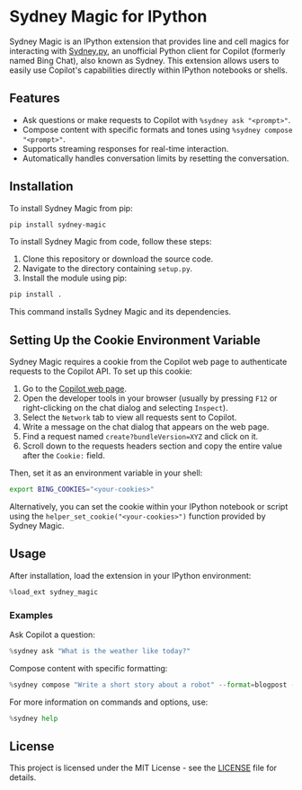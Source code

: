 # Sydney Magic for IPython

Sydney Magic is an IPython extension that provides line and cell magics for interacting with [Sydney.py](https://github.com/vsakkas/sydney.py), an unofficial Python client for Copilot (formerly named Bing Chat), also known as Sydney. This extension allows users to easily use Copilot's capabilities directly within IPython notebooks or shells.

## Features

- Ask questions or make requests to Copilot with `%sydney ask "<prompt>"`.
- Compose content with specific formats and tones using `%sydney compose "<prompt>"`.
- Supports streaming responses for real-time interaction.
- Automatically handles conversation limits by resetting the conversation.

## Installation

To install Sydney Magic from pip:
```bash
pip install sydney-magic
```

To install Sydney Magic from code, follow these steps:

1. Clone this repository or download the source code.
2. Navigate to the directory containing `setup.py`.
3. Install the module using pip:

```bash
pip install .
```

This command installs Sydney Magic and its dependencies.

## Setting Up the Cookie Environment Variable

Sydney Magic requires a cookie from the Copilot web page to authenticate requests to the Copilot API. To set up this cookie:

1. Go to the [Copilot web page](https://copilot.microsoft.com/).
2. Open the developer tools in your browser (usually by pressing `F12` or right-clicking on the chat dialog and selecting `Inspect`).
3. Select the `Network` tab to view all requests sent to Copilot.
4. Write a message on the chat dialog that appears on the web page.
5. Find a request named `create?bundleVersion=XYZ` and click on it.
6. Scroll down to the requests headers section and copy the entire value after the `Cookie:` field.

Then, set it as an environment variable in your shell:

```bash
export BING_COOKIES="<your-cookies>"
```

Alternatively, you can set the cookie within your IPython notebook or script using the `helper_set_cookie("<your-cookies>")` function provided by Sydney Magic.

## Usage

After installation, load the extension in your IPython environment:

```python
%load_ext sydney_magic
```

### Examples

Ask Copilot a question:

```python
%sydney ask "What is the weather like today?"
```

Compose content with specific formatting:

```python
%sydney compose "Write a short story about a robot" --format=blogpost --tone=enthusiastic
```

For more information on commands and options, use:

```python
%sydney help
```

## License

This project is licensed under the MIT License - see the [LICENSE](https://github.com/yourusername/sydney_magic/LICENSE) file for details.
